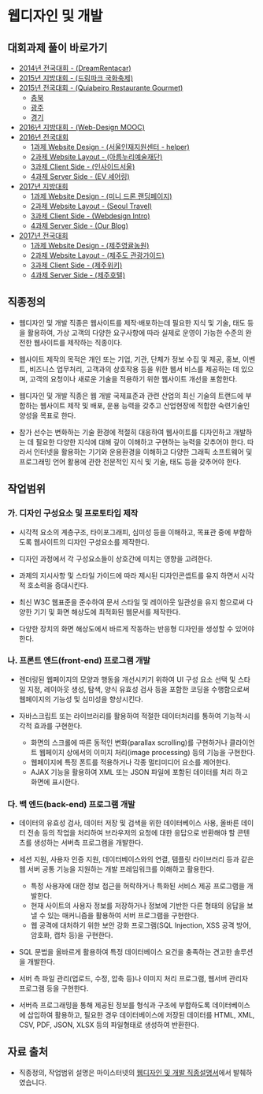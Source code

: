 # 웹디자인 및 개발

## 대회과제 풀이 바로가기

- [2014년 전국대회 - (DreamRentacar)](https://github.com/JuheonOh/webskills/tree/2014_%EC%A0%84%EA%B5%AD)
- [2015년 지방대회 - (드림파크 국화축제)](https://github.com/JuheonOh/webskills/tree/2015_%EC%A7%80%EB%B0%A9)
- [2015년 전국대회 - (Quiabeiro Restaurante Gourmet)](https://github.com/JuheonOh/webskills/tree/2015_%EC%A0%84%EA%B5%AD)
  - [충북](https://github.com/JuheonOh/webskills/tree/2015_%EC%A0%84%EA%B5%AD/chungbuk)
  - [광주](https://github.com/JuheonOh/webskills/tree/2015_%EC%A0%84%EA%B5%AD/gwangju)
  - [경기](https://github.com/JuheonOh/webskills/tree/2015_%EC%A0%84%EA%B5%AD/gyeonggi)
- [2016년 지방대회 - (Web-Design MOOC)](https://github.com/JuheonOh/webskills/tree/2016_%EC%A7%80%EB%B0%A9)
- [2016년 전국대회](https://github.com/JuheonOh/webskills/tree/2016_%EC%A0%84%EA%B5%AD)
  - [1과제 Website Design - (서울인재지원센터 - helper)](https://github.com/JuheonOh/webskills/tree/2016_%EC%A0%84%EA%B5%AD/1_WebsiteDesign)
  - [2과제 Website Layout - (아름누리예술재단)](https://github.com/JuheonOh/webskills/tree/2016_%EC%A0%84%EA%B5%AD/2_WebsiteLayout)
  - [3과제 Client Side - (인사이드서울)](https://github.com/JuheonOh/webskills/tree/2016_%EC%A0%84%EA%B5%AD/3_WebsiteDevelopment)
  - [4과제 Server Side - (EV 셰어링)](https://github.com/JuheonOh/webskills/tree/2016_%EC%A0%84%EA%B5%AD/4_ServerSide)
- [2017년 지방대회](https://github.com/JuheonOh/webskills/tree/2017_%EC%A7%80%EB%B0%A9)
  - [1과제 Website Design - (미니 드론 랜딩페이지)](https://github.com/JuheonOh/webskills/tree/2017_%EC%A7%80%EB%B0%A9/1_WebsiteDesign)
  - [2과제 Website Layout - (Seoul Travel)](https://github.com/JuheonOh/webskills/tree/2017_%EC%A7%80%EB%B0%A9/2_WebsiteLayout)
  - [3과제 Client Side - (Webdesign Intro)](https://github.com/JuheonOh/webskills/tree/2017_%EC%A7%80%EB%B0%A9/3_ClientSide)
  - [4과제 Server Side - (Our Blog)](https://github.com/JuheonOh/webskills/tree/2017_%EC%A7%80%EB%B0%A9/4_ServerSide)
- [2017년 전국대회](https://github.com/JuheonOh/webskills/tree/2017_%EC%A0%84%EA%B5%AD)
  - [1과제 Website Design - (제주영귤농원)](https://github.com/JuheonOh/webskills/tree/2017_%EC%A0%84%EA%B5%AD/1_WebsiteDesign)
  - [2과제 Website Layout - (제주도 관광가이드)](https://github.com/JuheonOh/webskills/tree/2017_%EC%A0%84%EA%B5%AD/2_WebsiteLayout)
  - [3과제 Client Side - (제주위키)](https://github.com/JuheonOh/webskills/tree/2017_%EC%A0%84%EA%B5%AD/3_ClientSide)
  - [4과제 Server Side - (제주호텔)](https://github.com/JuheonOh/webskills/tree/2017_%EC%A0%84%EA%B5%AD/4_ServerSide)

## 직종정의

- 웹디자인 및 개발 직종은 웹사이트를 제작‧배포하는데 필요한 지식 및 기술, 태도 등을 활용하여, 가상 고객의 다양한 요구사항에 따라 실제로 운영이 가능한 수준의 완전한 웹사이트를 제작하는 직종이다.

- 웹사이트 제작의 목적은 개인 또는 기업, 기관, 단체가 정보 수집 및 제공, 홍보, 이벤트, 비즈니스 업무처리, 고객과의 상호작용 등을 위한 웹서 비스를 제공하는 데 있으며, 고객의 요청이나 새로운 기술을 적용하기 위한 웹사이트 개선을 포함한다.

- 웹디자인 및 개발 직종은 웹 개발 국제표준과 관련 산업의 최신 기술의 트랜드에 부합하는 웹사이트 제작 및 배포, 운용 능력을 갖추고 산업현장에 적합한 숙련기술인 양성을 목표로 한다.

- 참가 선수는 변화하는 기술 환경에 적절히 대응하여 웹사이트를 디자인하고 개발하는 데 필요한 다양한 지식에 대해 깊이 이해하고 구현하는 능력을 갖추어야 한다. 따라서 인터넷을 활용하는 기기와 운용환경을 이해하고 다양한 그래픽 소프트웨어 및 프로그래밍 언어 활용에 관한 전문적인 지식 및 기술, 태도 등을 갖추어야 한다.

## 작업범위

### 가. 디자인 구성요소 및 프로토타입 제작

- 시각적 요소의 계층구조, 타이포그래피, 심미성 등을 이해하고, 목표관 중에 부합하도록 웹사이트의 디자인 구성요소를 제작한다.

- 디자인 과정에서 각 구성요소들이 상호간에 미치는 영향을 고려한다.

- 과제의 지시사항 및 스타일 가이드에 따라 제시된 디자인콘셉트를 유지 하면서 시각적 호소력을 증대시킨다.

- 최신 W3C 웹표준을 준수하여 문서 스타일 및 레이아웃 일관성을 유지 함으로써 다양한 기기 및 화면 해상도에 최적화된 웹문서를 제작한다.

- 다양한 장치의 화면 해상도에서 바르게 작동하는 반응형 디자인을 생성할 수 있어야 한다.

### 나. 프론트 엔드(front-end) 프로그램 개발

- 렌더링된 웹페이지의 모양과 행동을 개선시키기 위하여 UI 구성 요소 선택 및 스타일 지정, 레이아웃 생성, 탐색, 양식 유효성 검사 등을 포함한 코딩을 수행함으로써 웹페이지의 기능성 및 심미성을 향상시킨다.

- 자바스크립트 또는 라이브러리를 활용하여 적절한 데이터처리를 통하여 기능적‧시각적 효과를 구현한다.
  - 화면의 스크롤에 따른 동적인 변화(parallax scrolling)를 구현하거나 클라이언트 웹페이지 상에서의 이미지 처리(image processing) 등의 기능을 구현한다.
  - 웹페이지에 특정 폰트를 적용하거나 각종 멀티미디어 요소를 제어한다.
  - AJAX 기능을 활용하여 XML 또는 JSON 파일에 포함된 데이터를 처리 하고 화면에 표시한다.

### 다. 백 엔드(back-end) 프로그램 개발

- 데이터의 유효성 검사, 데이터 저장 및 검색을 위한 데이터베이스 사용, 올바른 데이터 전송 등의 작업을 처리하여 브라우저의 요청에 대한 응답으로 반환해야 할 콘텐츠를 생성하는 서버측 프로그램을 개발한다.

- 세션 지원, 사용자 인증 지원, 데이터베이스와의 연결, 템플릿 라이브러리 등과 같은 웹 서버 공통 기능을 지원하는 개발 프레임워크를 이해하고 활용한다.

  - 특정 사용자에 대한 정보 접근을 허락하거나 특화된 서비스 제공 프로그램을 개발한다.
  - 현재 사이트의 사용자 정보를 저장하거나 정보에 기반한 다른 형태의 응답을 보낼 수 있는 매커니즘을 활용하여 서버 프로그램을 구현한다.
  - 웹 공격에 대처하기 위한 보안 강화 프로그램(SQL Injection, XSS 공격 방어, 암호화, 캡차 등)을 구현한다.

- SQL 문법을 올바르게 활용하여 특정 데이터베이스 요건을 충족하는 견고한 솔루션을 개발한다.

- 서버 측 파일 관리(업로드, 수정, 압축 등)나 이미지 처리 프로그램, 웹서버 관리자 프로그램 등을 구현한다.

- 서버측 프로그래밍을 통해 제공된 정보를 형식과 구조에 부합하도록 데이터베이스에 삽입하여 활용하고, 필요한 경우 데이터베이스에 저장된 데이터를 HTML, XML, CSV, PDF, JSON, XLSX 등의 파일형태로 생성하여 반환한다.

## 자료 출처

- 직종정의, 작업범위 설명은 마이스터넷의 [웹디자인 및 개발 직종설명서](https://meister.hrdkorea.or.kr/uploads/jobMenual/N_563_%EC%9B%B9%EB%94%94%EC%9E%90%EC%9D%B8%EB%B0%8F%EA%B0%9C%EB%B0%9C.zip)에서 발췌하였습니다.

